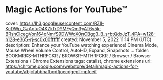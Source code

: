 # Magic Actions for YouTube™

cover: https://lh3.googleusercontent.com/RZIl-KcDWp_GzAotuO4KZkfrDYMFyQm3yAT6v5k-BRshCIcegVon164qNmfS9DWWoX0nCBgg3_B_srbtQdxJzT_4PA=w128-h128-e365-rj-sc0x00ffffff
created: November 5, 2022 11:14 PM (UTC)
description: Enhance your YouTube watching experience! Cinema Mode, Mouse Wheel Volume Control, AutoHD, Expand, Snapshots …
folder: BOOKMRKS-MTHRFCKR / BROWSR-MTHRFCKR / Browser / Browser Extensions / Chrome Extensions
tags: catalist, chrome extensions
url: https://chrome.google.com/webstore/detail/magic-actions-for-youtube/abjcfabbhafbcdfjoecdgepllmpfceif